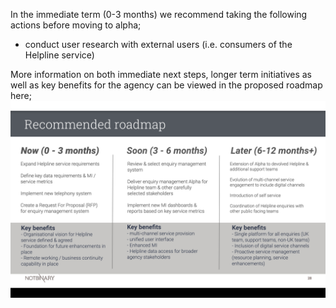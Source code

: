In the immediate term (0-3 months) we recommend taking the following actions before moving to alpha;

- conduct user research with external users (i.e. consumers of the Helpline service)

More information on both immediate next steps, longer term initiatives as well as key benefits for the agency can be viewed in the proposed roadmap here; ![Uploaded file](uploads/Helpline__Customer_Contact_roadmap.png) 